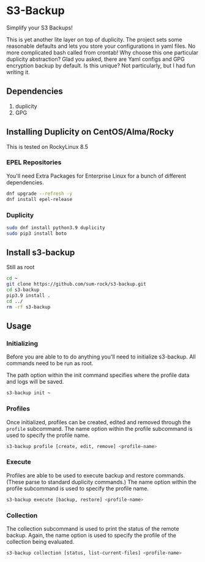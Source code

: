 # S3-Backup

Simplify your S3 Backups!

This is yet another lite layer on top of duplicity. The project sets some reasonable
defaults and lets you store your configurations in yaml files. No more complicated bash
called from crontab! Why choose this one particular duplicity abstraction? Glad you
asked, there are Yaml configs and GPG encryption backup by default. Is this unique? Not
particularly, but I had fun writing it.

## Dependencies

1. duplicity
2. GPG

## Installing Duplicity on CentOS/Alma/Rocky

This is tested on RockyLinux 8.5

### EPEL Repositories

You'll need Extra Packages for Enterprise Linux for a bunch of different dependencies.

```bash
dnf upgrade --refresh -y
dnf install epel-release
```

### Duplicity

```bash
sudo dnf install python3.9 duplicity
sudo pip3 install boto
```

## Install s3-backup

Still as root

```bash
cd ~
git clone https://github.com/sum-rock/s3-backup.git
cd s3-backup
pip3.9 install .
cd ../
rm -rf s3-backup 
```

## Usage

### Initializing

Before you are able to to do anything you'll need to initialize s3-backup. All commands
need to be run as root.

The path option within the init command specifies where the profile data and logs will
be saved.

```bash
s3-backup init ~
```

### Profiles

Once initialized, profiles can be created, edited and removed through the `profile`
subcommand. The name option within the profile subcommand is used to specify the profile
name.

```bash
s3-backup profile [create, edit, remove] <profile-name>
```

### Execute

Profiles are able to be used to execute backup and restore commands. (These parse to
standard duplicity commands.) The name option within the profile subcommand is used to
specify the profile name.

```bash
s3-backup execute [backup, restore] <profile-name>
```

### Collection

The collection subcommand is used to print the status of the remote backup. Again, the
name option is used to specify the profile of the collection being evaluated.

```bash
s3-backup collection [status, list-current-files] <profile-name>
```
